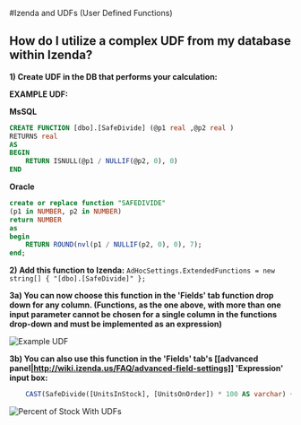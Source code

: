 #Izenda and UDFs (User Defined Functions)

## How do I utilize a complex UDF from my database within Izenda?

**1) Create UDF in the DB that performs your calculation:**

**EXAMPLE UDF:**

**MsSQL**
```sql
CREATE FUNCTION [dbo].[SafeDivide] (@p1 real ,@p2 real )
RETURNS real 
AS
BEGIN
    RETURN ISNULL(@p1 / NULLIF(@p2, 0), 0)
END
```

**Oracle**
```sql
create or replace function "SAFEDIVIDE"
(p1 in NUMBER, p2 in NUMBER)
return NUMBER
as
begin
    RETURN ROUND(nvl(p1 / NULLIF(p2, 0), 0), 7);
end;
```

**2) Add this function to Izenda:**
``AdHocSettings.ExtendedFunctions = new string[] { "[dbo].[SafeDivide]" };``

**3a) You can now choose this function in the 'Fields' tab function drop down for any column. (Functions, as the one above, with more than one input parameter cannot be chosen for a single column in the functions drop-down and must be implemented as an expression)**

![Example UDF](http://wiki.izenda.us/FAQ/FAQ/udfs_example.png)

**3b) You can also use this function in the 'Fields' tab's [[advanced panel|http://wiki.izenda.us/FAQ/advanced-field-settings]] 'Expression' input box:**
```sql
    CAST(SafeDivide([UnitsInStock], [UnitsOnOrder]) * 100 AS varchar) + '%'
```

![Percent of Stock With UDFs](http://wiki.izenda.us/FAQ/FAQ/udfs_example_2.png)
